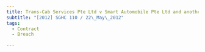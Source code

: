 ```yaml
---
title: Trans-Cab Services Pte Ltd v Smart Automobile Pte Ltd and another
subtitle: "[2012] SGHC 110 / 22\_May\_2012"
tags:
  - Contract
  - Breach

---
```


